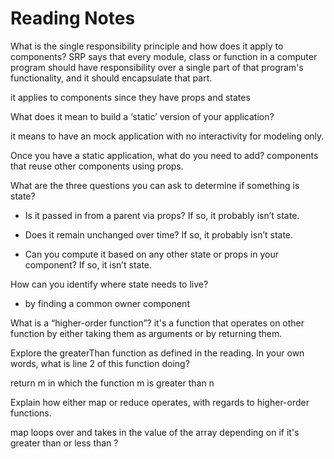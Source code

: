 # Reading Notes
What is the single responsibility principle and how does it apply to components?
 SRP says that every module, class or function in a computer program should have responsibility over a single part of that program's functionality, and it should encapsulate that part.

 it applies to components since they have props and states

What does it mean to build a ‘static’ version of your application?

it means to have an mock application with no interactivity for modeling only.

Once you have a static application, what do you need to add?
components that reuse other components using props.

What are the three questions you can ask to determine if something is state?

- Is it passed in from a parent via props? If so, it probably isn’t state.

- Does it remain unchanged over time? If so, it probably isn’t state.

- Can you compute it based on any other state or props in your component? If so, it isn’t state.


How can you identify where state needs to live?
- by finding a common owner component


What is a “higher-order function”?
it's a function that operates on other function by either taking them as arguments or by returning them.

Explore the greaterThan function as defined in the reading. In your own words, what is line 2 of this function doing?
 
return m in which the function m is greater than n

Explain how either map or reduce operates, with regards to higher-order functions.
 
 map loops over and takes in the value of the array depending on if it's greater than or less than ?
